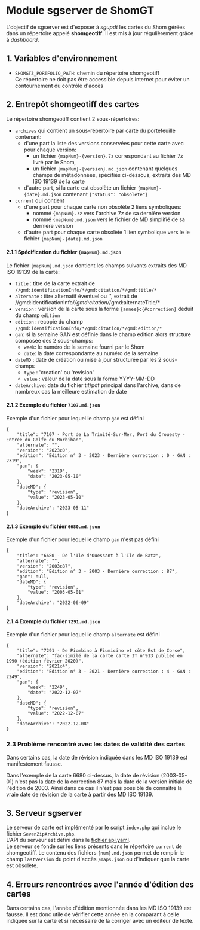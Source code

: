 # Module sgserver de ShomGT
L'objectif de sgserver est d'exposer à *sgupdt* les cartes du Shom gérées dans un répertoire appelé **shomgeotiff**.
Il est mis à jour régulièrement grâce à *dashboard*.

## 1. Variables d'environnement
- `SHOMGT3_PORTFOLIO_PATH`: chemin du répertoire shomgeotiff  
  Ce répertoire ne doit pas être accessible depuis internet pour éviter un contournement du contrôle d'accès

## 2. Entrepôt shomgeotiff des cartes
Le répertoire shomgeotiff contient 2 sous-répertoires:

- `archives` qui contient un sous-répertoire par carte du portefeuille contenant:
  - d'une part la liste des versions conservées pour cette carte avec pour chaque version:
    - un fichier `{mapNum}-{version}.7z` correspondant au fichier 7z livré par le Shom,
    - un fichier `{mapNum}-{version}.md.json` contenant quelques champs de métadonnées,
      spécifiés ci-dessous, extraits des MD ISO 19139 de la carte
  - d'autre part, si la carte est obsolète un fichier `{mapNum}-{date}.md.json` contenant `{"status": "obsolete"}`
- `current` qui contient
  - d'une part pour chaque carte non obsolète 2 liens symboliques:
    - nommé `{mapNum}.7z` vers l'archive 7z de sa dernière version
    - nommé `{mapNum}.md.json` vers le fichier de MD simplifié de sa dernière version
  - d'autre part pour chaque carte obsolète 1 lien symbolique vers le le fichier `{mapNum}-{date}.md.json`
  
#### 2.1.1 Spécification du fichier `{mapNum}.md.json`
Le fichier `{mapNum}.md.json` dontient les champs suivants extraits des MD ISO 19139 de la carte:

- `title` : titre de la carte extrait de `//gmd:identificationInfo/*/gmd:citation/*/gmd:title/*`
- `alternate` : titre alternatif éventuel ou '', extrait de //gmd:identificationInfo/*/gmd:citation/*/gmd:alternateTitle/*
- `version` : version de la carte sous la forme `{annee}c{#correction}` déduit du champ `edition`
- `edition` : recopie du champ `//gmd:identificationInfo/*/gmd:citation/*/gmd:edition/*`
- `gan`: si la semaine GAN est définie dans le champ edition alors structure composée des 2 sous-champs:
  - `week`: le numéro de la semaine fourni par le Shom
  - `date`: la date correspondante au numéro de la semaine
- `dateMD` : date de création ou mise à jour structurée par les 2 sous-champs 
  - `type` : 'creation' ou 'revision'
  - `value` : valeur de la date sous la forme YYYY-MM-DD
- `dateArchive`: date du fichier tif/pdf principal dans l'archive, dans de nombreux cas la meilleure estimation de date

#### 2.1.2 Exemple du fichier `7107.md.json`
Exemple d'un fichier pour lequel le champ `gan` est défini

    {
        "title": "7107 - Port de La Trinité-Sur-Mer, Port du Crouesty - Entrée du Golfe du Morbihan",
        "alternate": "",
        "version": "2023c0",
        "edition": "Edition n° 3 - 2023 - Dernière correction : 0 - GAN : 2319",
        "gan": {
            "week": "2319",
            "date": "2023-05-10"
        },
        "dateMD": {
            "type": "revision",
            "value": "2023-05-10"
        },
        "dateArchive": "2023-05-11"
    }
#### 2.1.3 Exemple du fichier `6680.md.json`
Exemple d'un fichier pour lequel le champ `gan` n'est pas défini

    {
        "title": "6680 - De l'Ile d'Ouessant à l'Ile de Batz",
        "alternate": "",
        "version": "2003c87",
        "edition": "Edition n° 3 - 2003 - Dernière correction : 87",
        "gan": null,
        "dateMD": {
            "type": "revision",
            "value": "2003-05-01"
        },
        "dateArchive": "2022-06-09"
    }
#### 2.1.4 Exemple du fichier `7291.md.json`
Exemple d'un fichier pour lequel le champ `alternate` est défini

    {
        "title": "7291 - De Piombino à Fiumicino et côte Est de Corse",
        "alternate": "fac-similé de la carte carte IT n°913 publiée en 1990 (édition février 2020)",
        "version": "2021c4",
        "edition": "Edition n° 3 - 2021 - Dernière correction : 4 - GAN : 2249",
        "gan": {
            "week": "2249",
            "date": "2022-12-07"
        },
        "dateMD": {
            "type": "revision",
            "value": "2022-12-07"
        },
        "dateArchive": "2022-12-08"
    }

### 2.3 Problème rencontré avec les dates de validité des cartes
Dans certains cas, la date de révision indiquée dans les MD ISO 19139 est manifestement fausse.

Dans l'exemple de la carte 6680 ci-dessus, la date de révision (2003-05-01) n'est pas la date de la correction 87
mais la date de la version initiale de l'édition de 2003.
Ainsi dans ce cas il n'est pas possible de connaître la vraie date de révision de la carte à partir des MD ISO 19139.

## 3. Serveur sgserver
Le serveur de carte est implémenté par le script `index.php` qui inclue le fichier `SevenZipArchive.php`.  
L'API du serveur est défini dans le [fichier api.yaml](api.yaml).  
Le serveur se fonde sur les liens présents dans le répertoire `current` de shomgeotiff.
Le contenu des fichiers `{num}.md.json` permet de remplir le champ `lastVersion` du point d'accès `/maps.json`
ou d'indiquer que la carte est obsolète.

## 4. Erreurs rencontrées avec l'année d'édition des cartes
Dans certains cas, l'année d'édition mentionnée dans les MD ISO 19139 est fausse.
Il est donc utile de vérifier cette année en la comparant à celle indiquée sur la carte et si nécessaire de la corriger
avec un éditeur de texte.

